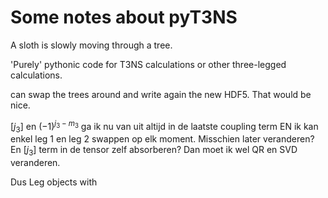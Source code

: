 Some notes about pyT3NS
========================

A sloth is slowly moving through a tree.

'Purely' pythonic code for T3NS calculations or other three-legged
calculations.

can swap the trees around and write again the new HDF5. That would be nice.

$[j_3]$ en $(-1)^{j_3 - m_3}$ ga ik nu van uit altijd in de laatste coupling
term EN ik kan enkel leg 1 en leg 2 swappen op elk moment. Misschien later
veranderen? En $[j_3]$ term in de tensor zelf absorberen? Dan moet ik wel QR en
SVD veranderen.

Dus Leg objects with 
